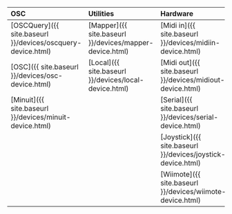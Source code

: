 

| OSC                                                         | Utilities                                               | Hardware                                                    | Web                                                 | Lights                                                  | Audio                                                 | Video                                                    |
| :---------------------------------------------------------- | :------------------------------------------------------ | :---------------------------------------------------------- | :-------------------------------------------------- | :------------------------------------------------------ | :---------------------------------------------------- | :------------------------------------------------------- |
| [OSCQuery]({{ site.baseurl }}/devices/oscquery-device.html) | [Mapper]({{ site.baseurl }}/devices/mapper-device.html) | [Midi in]({{ site.baseurl }}/devices/midiin-device.html)    | [HTTP]({{ site.baseurl }}/devices/http-device.html) | [Artnet]({{ site.baseurl }}/devices/artnet-device.html) | [Audio]({{ site.baseurl }}/devices/audio-device.html) | [Window]({{ site.baseurl }}/devices/window-device.html)  |
| [OSC]({{ site.baseurl }}/devices/osc-device.html)           | [Local]({{ site.baseurl }}/devices/local-device.html)   | [Midi out]({{ site.baseurl }}/devices/midiout-device.html)  | [WS]({{ site.baseurl }}/devices/ws-device.html)     |                                                         |                                                       | [Camera]({{ site.baseurl }}/devices/camera-device.html)  |
| [Minuit]({{ site.baseurl }}/devices/minuit-device.html)     |                                                         | [Serial]({{ site.baseurl }}/devices/serial-device.html)     |                                                     |                                                         |                                                       | [Spout]({{ site.baseurl }}/devices/spout-device.html)    |
|                                                             |                                                         | [Joystick]({{ site.baseurl }}/devices/joystick-device.html) |                                                     |                                                         |                                                       | [Syphon]({{ site.baseurl }}/devices/syphon-device.html)  |
|                                                             |                                                         | [Wiimote]({{ site.baseurl }}/devices/wiimote-device.html)   |                                                     |                                                         |                                                       | [Shmdata]({{ site.baseurl }}/devices/shmdata-device.html) |


